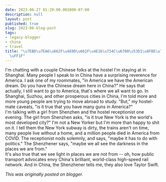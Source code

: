 ```yaml
---
date: 2023-06-27 01:29:00.001000-07:00
description: null
layout: post
published: true
slug: 2023-06-blog-post
tags:
- legacy-blogger
- china
- travel
title: "\u7EBD\u7EA6\u662F\u4E0D\u662F\u4E16\u754C\u6700\u53D1\u8FBE\u7684\u57CE\u5E02\
  \uFF1F"
---
```



I'm chatting with a couple Chinese folks at the hostel I'm staying at in Shanghai. Many people I speak to in China have a surprising reverence for America. I ask one of my roommates, "in America we have the American dream. Do you have the Chinese dream here in China?" He says that actually, I still want to go to America, that's where we all want to go. In Shanghai, Suzhou, and other prosperous cities in China, I'm told more and more young people are trying to move abroad to study. "But," my hostel-mate caveats, "is it true that you have many guns in America?"  
I'm talking with a girl from Shenzhen and the hostel receptionist one evening. The girl from Shenzhen asks, "is it true New York is the world's most developed city?" I'm not a New Yorker but I'm more than happy to shit on it. I tell them the New York subway is dirty, the trains aren't on time, many people live without a home, and a million people died in America from COVID. The receptionist nods solemnly, and says, "maybe it has to do with politics." The Shenzhener says, "maybe we all see the darkness in the places we are from."  
It's also true that we see light in places we are not from -- oh, how public transport advocates envy China's brilliant, world-class high-speed rail network. And in China, the Shenzhener tells me, they also love Taylor Swift.

*This was originally posted on blogger.*

